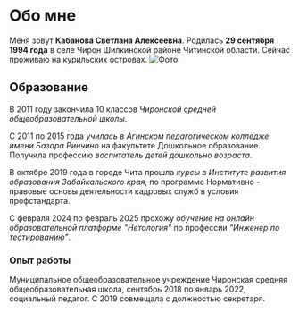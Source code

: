 # Обо мне

Меня зовут **Кабанова Светлана Алексеевна**. Родилась **29 сентября 1994 года** в селе Чирон Шилкинской районе Читинской области. Сейчас проживаю на курильских островах.
![Фото](https://drive.google.com/file/d/1R74Rsp1qk0JZJy5xOJldeciWKelda1PH/view?usp=sharing)

## Образование

В 2011 году закончила 10 классов *Чиронской средней общеобразовательной школы*.

С 2011 по 2015 года *училась в Агинском педагогическом колледже имени Базара Ринчино* на факультете Дошкольное образование. Получила профессию *воспитатель детей дошкольно возраста*.

В октябре 2019 года в городе Чита прошла *курсы в Институте развития образования Забайкальского края*, по программе Нормативно - правовые основы деятельности кадровых служб в условия профстандарта.

С февраля 2024 по февраль 2025 прохожу *обучение на онлайн образовательной платформе "Нетология"* по профессии *"Инженер по тестированию"*.

### Опыт работы

Муниципальное общеобразовательное учреждение Чиронская средняя общеобразовательная школа, сентябрь 2018 по январь 2022, социальный педагог. С 2019 совмещала с должностью секретаря.




